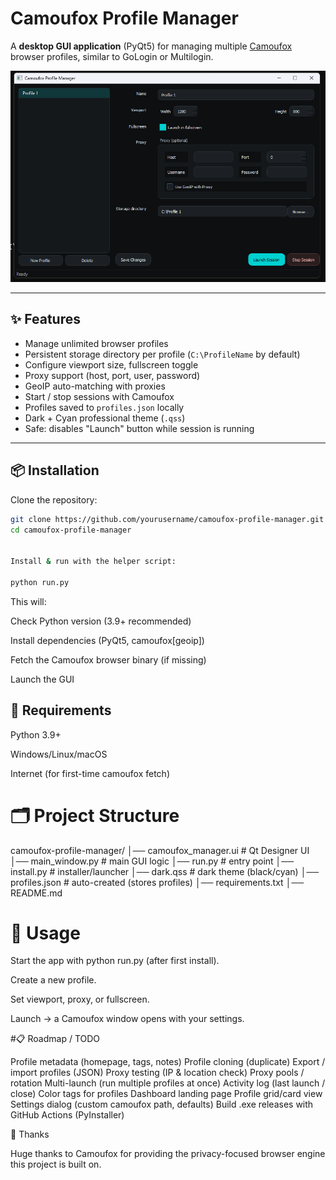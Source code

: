 
# Camoufox Profile Manager

A **desktop GUI application** (PyQt5) for managing multiple [Camoufox](https://pypi.org/project/camoufox/) browser profiles, similar to GoLogin or Multilogin.

![screenshot](docs/image.png)

---

## ✨ Features

- Manage unlimited browser profiles
- Persistent storage directory per profile (`C:\ProfileName` by default)
- Configure viewport size, fullscreen toggle
- Proxy support (host, port, user, password)
- GeoIP auto-matching with proxies
- Start / stop sessions with Camoufox
- Profiles saved to `profiles.json` locally
- Dark + Cyan professional theme (`.qss`)
- Safe: disables "Launch" button while session is running

---

## 📦 Installation

Clone the repository:

```bash
git clone https://github.com/yourusername/camoufox-profile-manager.git
cd camoufox-profile-manager


Install & run with the helper script:

python run.py
```


This will:

Check Python version (3.9+ recommended)

Install dependencies (PyQt5, camoufox[geoip])

Fetch the Camoufox browser binary (if missing)

Launch the GUI

## 🔧 Requirements

Python 3.9+

Windows/Linux/macOS

Internet (for first-time camoufox fetch)

# 🗂️ Project Structure
camoufox-profile-manager/
│── camoufox_manager.ui    # Qt Designer UI
│── main_window.py         # main GUI logic
│── run.py                 # entry point
│── install.py             # installer/launcher
│── dark.qss               # dark theme (black/cyan)
│── profiles.json          # auto-created (stores profiles)
│── requirements.txt
│── README.md

# 🚀 Usage

Start the app with python run.py (after first install).

Create a new profile.

Set viewport, proxy, or fullscreen.

Launch → a Camoufox window opens with your settings.

#📋 Roadmap / TODO

 Profile metadata (homepage, tags, notes)
 Profile cloning (duplicate)
 Export / import profiles (JSON)
 Proxy testing (IP & location check)
 Proxy pools / rotation
 Multi-launch (run multiple profiles at once)
 Activity log (last launch / close)
 Color tags for profiles
 Dashboard landing page
 Profile grid/card view
 Settings dialog (custom camoufox path, defaults)
 Build .exe releases with GitHub Actions (PyInstaller)

🙏 Thanks

Huge thanks to Camoufox
 for providing the privacy-focused browser engine this project is built on.
